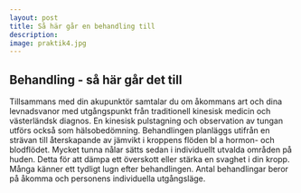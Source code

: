 ```yaml
---
layout: post
title: Så här går en behandling till
description:
image: praktik4.jpg
---
```


## Behandling - så här går det till

Tillsammans med din akupunktör samtalar du om åkommans art och dina levnadsvanor med utgångspunkt från traditionell kinesisk medicin och västerländsk diagnos. En kinesisk pulstagning och observation av tungan utförs också som hälsobedömning. Behandlingen planläggs utifrån en strävan till återskapande av jämvikt i kroppens flöden bl a hormon- och blodflödet. Mycket tunna nålar sätts sedan i individuellt utvalda områden på huden. Detta för att dämpa ett överskott eller stärka en svaghet i din kropp. Många känner ett tydligt lugn efter behandlingen. Antal behandlingar beror på åkomma och personens individuella utgångsläge.
